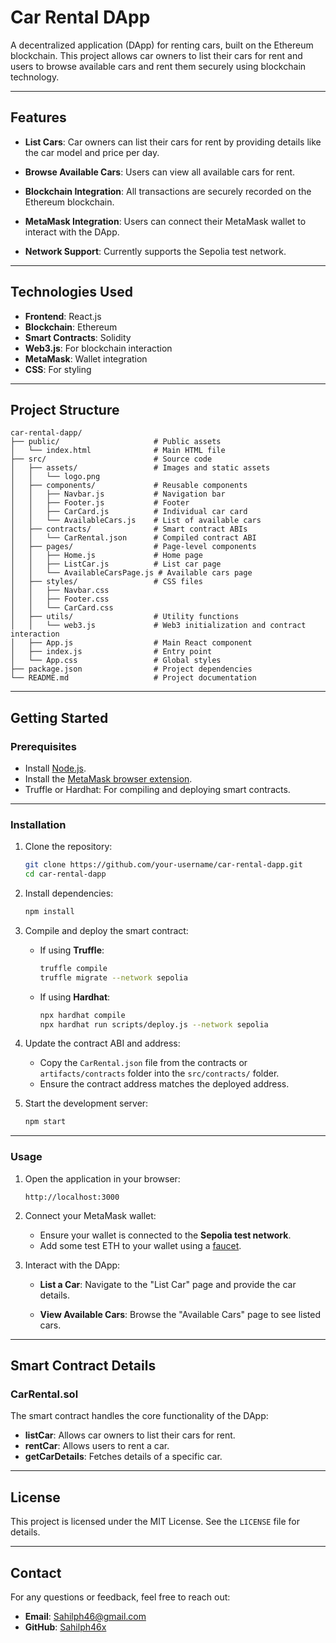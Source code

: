 # **Car Rental DApp**

A decentralized application (DApp) for renting cars, built on the Ethereum blockchain. This project allows car owners to list their cars for rent and users to browse available cars and rent them securely using blockchain technology.

---

## **Features**

- **List Cars**: Car owners can list their cars for rent by providing details like the car model and price per day.

- **Browse Available Cars**: Users can view all available cars for rent.

- **Blockchain Integration**: All transactions are securely recorded on the Ethereum blockchain.

- **MetaMask Integration**: Users can connect their MetaMask wallet to interact with the DApp.

- **Network Support**: Currently supports the Sepolia test network.

---

## **Technologies Used**

- **Frontend**: React.js
- **Blockchain**: Ethereum
- **Smart Contracts**: Solidity
- **Web3.js**: For blockchain interaction
- **MetaMask**: Wallet integration
- **CSS**: For styling

---

## **Project Structure**
```
car-rental-dapp/
├── public/                     # Public assets
│   └── index.html              # Main HTML file
├── src/                        # Source code
│   ├── assets/                 # Images and static assets
│   │   └── logo.png
│   ├── components/             # Reusable components
│   │   ├── Navbar.js           # Navigation bar
│   │   ├── Footer.js           # Footer
│   │   ├── CarCard.js          # Individual car card
│   │   └── AvailableCars.js    # List of available cars
│   ├── contracts/              # Smart contract ABIs
│   │   └── CarRental.json      # Compiled contract ABI
│   ├── pages/                  # Page-level components
│   │   ├── Home.js             # Home page
│   │   ├── ListCar.js          # List car page
│   │   └── AvailableCarsPage.js # Available cars page
│   ├── styles/                 # CSS files
│   │   ├── Navbar.css
│   │   ├── Footer.css
│   │   └── CarCard.css
│   ├── utils/                  # Utility functions
│   │   └── web3.js             # Web3 initialization and contract interaction
│   ├── App.js                  # Main React component
│   ├── index.js                # Entry point
│   └── App.css                 # Global styles
├── package.json                # Project dependencies
└── README.md                   # Project documentation
```

---

## **Getting Started**

### **Prerequisites**

- Install [Node.js](https://nodejs.org/).
- Install the [MetaMask browser extension](https://metamask.io/).
- Truffle or Hardhat: For compiling and deploying smart contracts.

---

### **Installation**

1. Clone the repository:
   ```bash
   git clone https://github.com/your-username/car-rental-dapp.git
   cd car-rental-dapp
   ```

2. Install dependencies:
   ```bash
   npm install
   ```

3. Compile and deploy the smart contract:

   - If using **Truffle**:
     ```bash
     truffle compile
     truffle migrate --network sepolia
     ```

   - If using **Hardhat**:
     ```bash
     npx hardhat compile
     npx hardhat run scripts/deploy.js --network sepolia
     ```

4. Update the contract ABI and address:
   - Copy the `CarRental.json` file from the contracts or `artifacts/contracts` folder into the `src/contracts/` folder.
   - Ensure the contract address matches the deployed address.

5. Start the development server:
   ```bash
   npm start
   ```

---

### **Usage**

1. Open the application in your browser:
   ```
   http://localhost:3000
   ```

2. Connect your MetaMask wallet:
   - Ensure your wallet is connected to the **Sepolia test network**.
   - Add some test ETH to your wallet using a [faucet](https://faucet.sepolia.dev/).

3. Interact with the DApp:

   - **List a Car**: Navigate to the "List Car" page and provide the car details.

   - **View Available Cars**: Browse the "Available Cars" page to see listed cars.

---

## **Smart Contract Details**

### **CarRental.sol**
The smart contract handles the core functionality of the DApp:
- **listCar**: Allows car owners to list their cars for rent.
- **rentCar**: Allows users to rent a car.
- **getCarDetails**: Fetches details of a specific car.

---

## **License**
This project is licensed under the MIT License. See the `LICENSE` file for details.

---

## **Contact**
For any questions or feedback, feel free to reach out:
- **Email**: Sahilph46@gmail.com
- **GitHub**: [Sahilph46x](https://github.com/Sahilph46x)

